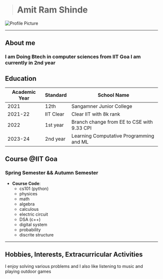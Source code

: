 ﻿


> # Amit Ram Shinde 

![Profile Picture](https://media.licdn.com/dms/image/D4D03AQFohmH_-T7GDw/profile-displayphoto-shrink_400_400/0/1679170476807?e=1712793600&v=beta&t=Bfl5f-ZQNsxv5Dg8MFrKxj5Tw0GKXgxxWJ9Z6ucWEYA)

---

## About me

### I am Doing Btech in computer sciences from IIT Goa I am currently in 2nd year 



## Education

| Academic Year | Standard | School Name                  |
|---------------|----------|------------------------------|
| 2021          | 12th     | Sangamner Junior College     |
| 2021-22       |  IIT Clear       | Clear IIT with 8k rank       |
| 2022          | 1st year | Branch change from EE to CSE with 9.33 CPI |
| 2023-24       | 2nd year | Learning Computative Programming and ML |




## Course @IIT Goa

### Spring Semester && Autumn Semester

- **Course Code**: 
  - cs101 (python)
  - physices 
  - math
  - algebra 
  - calculous
  - electric circuit
  -  DSA (c++)
  - digital system 
  - probability  
  - discrite structure 
---




## Hobbies, Interests, Extracurricular Activities

I enjoy solving various problems and I also like listening to music and playing outdoor games

